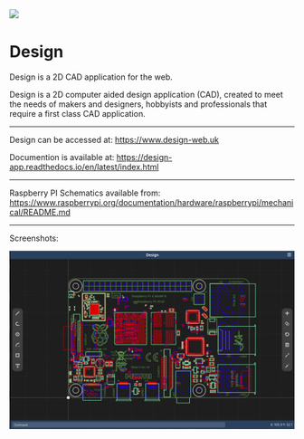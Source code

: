 
<img src="https://github.com/dubstar-04/Design/blob/master/icons/design.png?raw=true" width="64">

# Design
Design is a 2D CAD application for the web.

Design is a 2D computer aided design application (CAD), 
created to meet the needs of makers and designers, 
hobbyists and professionals that require a first class 
CAD application. 
_________________________________________________________________________________________________________________

Design can be accessed at:
https://www.design-web.uk

Documention is available at:
https://design-app.readthedocs.io/en/latest/index.html
_________________________________________________________________________________________________________________

Raspberry PI Schematics available from:
https://www.raspberrypi.org/documentation/hardware/raspberrypi/mechanical/README.md
_________________________________________________________________________________________________________________


Screenshots: 

<img src="/screenshots/Screenshot.png?raw=true" width="1024">
